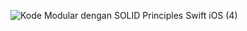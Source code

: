 ![Kode Modular dengan  SOLID Principles Swift iOS (4)](https://user-images.githubusercontent.com/33575723/214040165-045c7ef0-d4ec-4a88-95cf-6f6dc27934a1.jpg)
